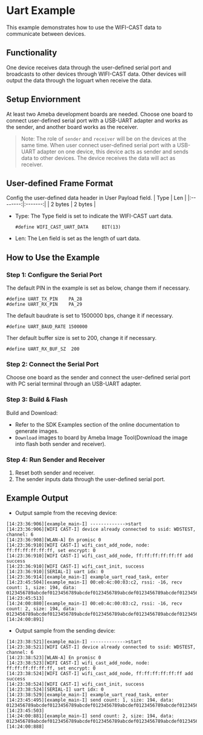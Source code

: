 # Uart Example

This example demonstrates how to use the WIFI-CAST data to communicate between devices.

## Functionality

One device receives data through the user-defined serial port and broadcasts to other devices through WIFI-CAST data. Other devices will output the data through the loguart when receive the data.

## Setup Enviornment

At least two Ameba development boards are needed. Choose one board to connect user-defined serial port with a USB-UART adapter and works as the sender, and another board works as the receiver.

> Note: The role of `sender` and `receiver` will be on the devices at the same time. When user connect user-defined serial port with a USB-UART adapter on one device, this device acts as sender and sends data to other devices. The device receives the data will act as receiver. 

## User-defined Frame Format

Config the user-defined data header in User Payload field.
|   Type   |   Len   | 
|:--------:|:-------:|
|  2 bytes | 2 bytes |
* Type: The Type field is set to indicate the WIFI-CAST uart data.
    ```
    #define WIFI_CAST_UART_DATA		BIT(13)
    ```
* Len: The Len field is set as the length of uart data.

## How to Use the Example

### Step 1: Configure the Serial Port

The default PIN in the example is set as below, change them if necessary.
```
#define UART_TX_PIN    PA_28
#define UART_RX_PIN    PA_29
```
The default baudrate is set to 1500000 bps, change it if necessary.
```
#define UART_BAUD_RATE 1500000
```
Ther default buffer size is set to 200, change it if necessary.
```
#define UART_RX_BUF_SZ	200
```

### Step 2: Connect the Serial Port

Choose one board as the sender and connect the user-defined serial port with PC serial terminal through an USB-UART adapter.

### Step 3: Build & Flash

Build and Download:
   * Refer to the SDK Examples section of the online documentation to generate images.
   * `Download` images to board by Ameba Image Tool(Download the image into flash both sender and receiver).

### Step 4: Run Sender and Receiver

1. Reset both sender and receiver.
2. The sender inputs data through the user-defined serial port.

## Example Output
* Output sample from the receving device:
```
[14:23:36:906][example_main-I] ------------->start
[14:23:36:906][WIFI CAST-I] device already connected to ssid: WDSTEST, channel: 6
[14:23:36:908][WLAN-A] En promisc 0
[14:23:36:910][WIFI CAST-I] wifi_cast_add_node, node: ff:ff:ff:ff:ff:ff, set encrypt: 0
[14:23:36:910][WIFI CAST-I] wifi_cast_add_node, ff:ff:ff:ff:ff:ff add success
[14:23:36:910][WIFI CAST-I] wifi_cast_init, success
[14:23:36:910][SERIAL-I] uart idx: 0
[14:23:36:914][example_main-I] example_uart_read_task, enter
[14:23:45:504][example_main-I] 00:e0:4c:00:03:c2, rssi: -16, recv count: 1, size: 194, data: 0123456789abcdef0123456789abcdef0123456789abcdef0123456789abcdef0123456789abcdef0123456789abcdef0123456789abcdef0123456789abcdef0123456789abcdef0123456789abcdef0123456789abcdef0123456789abcdef
[14:23:45:513]
[14:24:00:880][example_main-I] 00:e0:4c:00:03:c2, rssi: -16, recv count: 2, size: 194, data: 0123456789abcdef0123456789abcdef0123456789abcdef0123456789abcdef0123456789abcdef0123456789abcdef0123456789abcdef0123456789abcdef0123456789abcdef0123456789abcdef0123456789abcdef0123456789abcdef
[14:24:00:891]
```
* Output sample from the sending device:
```
[14:23:38:521][example_main-I] ------------->start
[14:23:38:521][WIFI CAST-I] device already connected to ssid: WDSTEST, channel: 6
[14:23:38:523][WLAN-A] En promisc 0
[14:23:38:523][WIFI CAST-I] wifi_cast_add_node, node: ff:ff:ff:ff:ff:ff, set encrypt: 0
[14:23:38:524][WIFI CAST-I] wifi_cast_add_node, ff:ff:ff:ff:ff:ff add success
[14:23:38:524][WIFI CAST-I] wifi_cast_init, success
[14:23:38:524][SERIAL-I] uart idx: 0
[14:23:38:529][example_main-I] example_uart_read_task, enter
[14:23:45:495][example_main-I] send count: 1, size: 194, data: 0123456789abcdef0123456789abcdef0123456789abcdef0123456789abcdef0123456789abcdef0123456789abcdef0123456789abcdef0123456789abcdef0123456789abcdef0123456789abcdef0123456789abcdef0123456789abcdef
[14:23:45:503]
[14:24:00:881][example_main-I] send count: 2, size: 194, data: 0123456789abcdef0123456789abcdef0123456789abcdef0123456789abcdef0123456789abcdef0123456789abcdef0123456789abcdef0123456789abcdef0123456789abcdef0123456789abcdef0123456789abcdef0123456789abcdef
[14:24:00:888]
```
